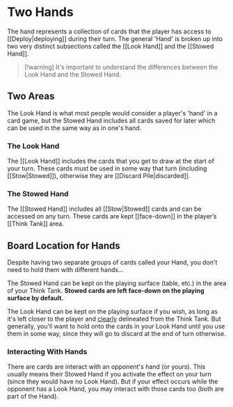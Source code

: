 # Two Hands

The hand represents a collection of cards that the player has access to [[Deploy|deploying]] during their turn. The general 'Hand' is broken up into two very distinct subsections called the [[Look Hand]] and the [[Stowed Hand]]. 

> [!warning] It's important to understand the differences between the Look Hand and the Stowed Hand.

## Two Areas 

The Look Hand is what most people would consider a player's 'hand' in a card game, but the Stowed Hand includes all cards saved for later which can be used in the same way as in one's hand.
### The Look Hand 
  
The [[Look Hand]] includes the cards that you get to draw at the start of your turn. These cards must be used in some way that turn (including [[Stow|Stowed]]), otherwise they are [[Discard Pile|discarded]].  

### The Stowed Hand
  
The [[Stowed Hand]] includes all [[Stow|Stowed]] cards and can be accessed on any turn.
These cards are kept [[face-down]] in the player’s [[Think Tank]] area.  

## Board Location for Hands

Despite having two separate groups of cards called your Hand, you don't need to hold them with different hands...   
  
The Stowed Hand can be kept on the playing surface (table, etc.) in the area of your Think Tank. **Stowed cards are left face-down on the playing surface by default.**  
  
The Look Hand can be kept on the playing surface if you wish, as long as it's left closer to the player and <u>clearly</u> delineated from the Think Tank. But generally, you'll want to hold onto the cards in your Look Hand until you use them in some way, since they will go to discard at the end of turn otherwise. 



### Interacting With Hands

There are cards are interact with an opponent's hand (or yours). This usually means their Stowed Hand if you activate the effect on your turn (since they would have no Look Hand). But if your effect occurs while the opponent has a Look Hand, you may interact with those cards too (both are part of the Hand).

